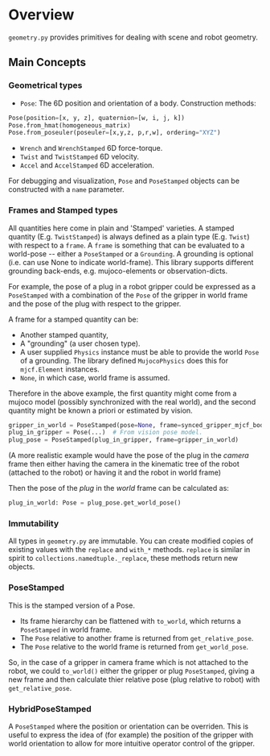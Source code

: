 # Overview

`geometry.py` provides primitives for dealing with scene and robot geometry.

## Main Concepts

### Geometrical types

*   `Pose`: The 6D position and orientation of a body. Construction methods:

  ```python
  Pose(position=[x, y, z], quaternion=[w, i, j, k])
  Pose.from_hmat(homogeneous_matrix)
  Pose.from_poseuler(poseuler=[x,y,z, p,r,w], ordering="XYZ")
  ```
*   `Wrench` and `WrenchStamped` 6D force-torque.
*   `Twist` and `TwistStamped` 6D velocity.
*   `Accel` and `AccelStamped` 6D acceleration.

For debugging and visualization, `Pose` and `PoseStamped` objects can be
constructed with a `name` parameter.

### Frames and Stamped types

All quantities here come in plain and 'Stamped' varieties. A stamped quantity
(E.g. `TwistStamped`) is always defined as a plain type (E.g. `Twist`) with
respect to a `frame`.  A `frame` is something that can be evaluated
to a world-pose -- either a `PoseStamped` or a `Grounding`.  A grounding is 
optional (i.e. can use None to indicate world-frame).  This library supports
different grounding back-ends, e.g. mujoco-elements or observation-dicts.

For example, the pose of a plug in a robot gripper could be expressed as a
`PoseStamped` with a combination of the `Pose` of the gripper in world frame
and the pose of the plug with respect to the gripper.

A frame for a stamped quantity can be:

*   Another stamped quantity,
*   A "grounding" (a user chosen type).
   *   A user supplied `Physics` instance must be able to provide the world
       `Pose` of a grounding.  The library defined `MujocoPhysics` does this
       for `mjcf.Element` instances.
*   `None`, in which case, world frame is assumed.

Therefore in the above example, the first quantity might come from a mujoco
model (possibly synchronized with the real world), and the second quantity
might be known a priori or estimated by vision.

```python
gripper_in_world = PoseStamped(pose=None, frame=synced_gripper_mjcf_body)
plug_in_gripper = Pose(...)  # From vision pose model.
plug_pose = PoseStamped(plug_in_gripper, frame=gripper_in_world)
```

(A more realistic example would have the pose of the plug in the *camera* frame
then either having the camera in the kinematic tree of the robot (attached to
the robot) or having it and the robot in world frame)

Then the pose of the *plug* in the *world* frame can be calculated as:

```python
plug_in_world: Pose = plug_pose.get_world_pose()
```

### Immutability

All types in `geometry.py` are immutable. You can create modified copies of
existing values with the `replace` and `with_*` methods. `replace` is similar in
spirit to `collections.namedtuple._replace`, these methods return new objects.

### PoseStamped

This is the stamped version of a Pose.

*   Its frame hierarchy can be flattened with `to_world`, which returns a
    `PoseStamped` in world frame.
*   The `Pose` relative to another frame is returned from `get_relative_pose`.
*   The `Pose` relative to the world frame is returned from `get_world_pose`.

So, in the case of a gripper in camera frame which is not attached to the robot,
we could `to_world()` either the gripper or plug `PoseStamped`, giving a new
frame and then calculate thier relative pose (plug relative to robot) with
`get_relative_pose`.

### HybridPoseStamped

A `PoseStamped` where the position or orientation can be overriden. This is
useful to express the idea of (for example) the position of the gripper with
world orientation to allow for more intuitive operator control of the gripper.
